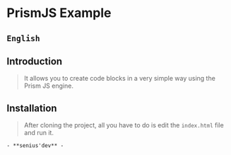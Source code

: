 # PrismJS Example 

## `English`

## Introduction

> It allows you to create code blocks in a very simple way using the Prism JS engine.

## Installation

> After cloning the project, all you have to do is edit the `index.html` file and run it.



`- **senius'dev** -`
